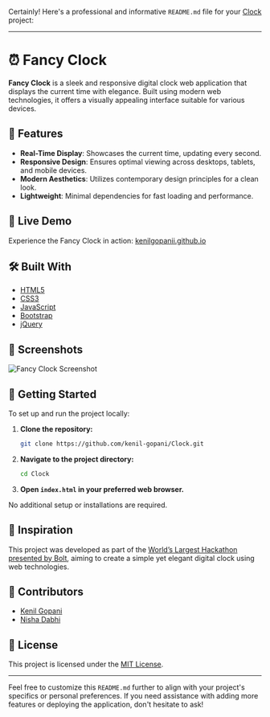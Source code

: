 Certainly! Here's a professional and informative `README.md` file for your [Clock](https://github.com/kenil-gopani/Clock) project:

---

# ⏰ Fancy Clock

**Fancy Clock** is a sleek and responsive digital clock web application that displays the current time with elegance. Built using modern web technologies, it offers a visually appealing interface suitable for various devices.

## 🌟 Features

* **Real-Time Display**: Showcases the current time, updating every second.
* **Responsive Design**: Ensures optimal viewing across desktops, tablets, and mobile devices.
* **Modern Aesthetics**: Utilizes contemporary design principles for a clean look.
* **Lightweight**: Minimal dependencies for fast loading and performance.

## 🚀 Live Demo

Experience the Fancy Clock in action: [kenilgopanii.github.io](https://kenilgopanii.github.io/Clock)

## 🛠️ Built With

* [HTML5](https://developer.mozilla.org/en-US/docs/Web/Guide/HTML/HTML5)
* [CSS3](https://developer.mozilla.org/en-US/docs/Web/CSS)
* [JavaScript](https://developer.mozilla.org/en-US/docs/Web/JavaScript)
* [Bootstrap](https://getbootstrap.com/)
* [jQuery](https://jquery.com/)

## 📸 Screenshots

![Fancy Clock Screenshot](https://i.postimg.cc/C5hcNwQY/Capture1.png)


## 📂 Getting Started

To set up and run the project locally:

1. **Clone the repository:**

   ```bash
   git clone https://github.com/kenil-gopani/Clock.git
   ```
2. **Navigate to the project directory:**

   ```bash
   cd Clock
   ```
3. **Open `index.html` in your preferred web browser.**

No additional setup or installations are required.

## 🧠 Inspiration

This project was developed as part of the [World’s Largest Hackathon presented by Bolt](https://devpost.com/software/fancy-clock), aiming to create a simple yet elegant digital clock using web technologies.

## 👥 Contributors

* [Kenil Gopani](https://github.com/kenil-gopani)
* [Nisha Dabhi](https://github.com/nisha-dabhi)

## 📄 License

This project is licensed under the [MIT License](LICENSE).

---

Feel free to customize this `README.md` further to align with your project's specifics or personal preferences. If you need assistance with adding more features or deploying the application, don't hesitate to ask!
